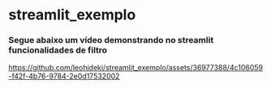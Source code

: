 # streamlit_exemplo

### Segue abaixo um vídeo demonstrando no streamlit funcionalidades de filtro   

https://github.com/leohideki/streamlit_exemplo/assets/36977388/4c106059-f42f-4b76-9784-2e0d17532002

